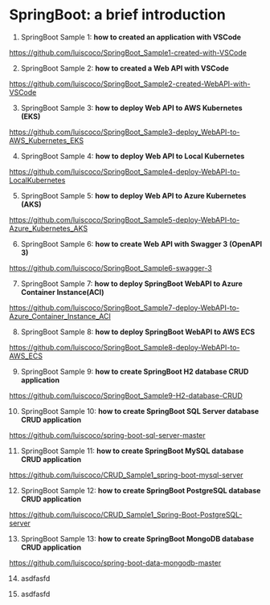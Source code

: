 # SpringBoot: a brief introduction

1. SpringBoot Sample 1: **how to created an application with VSCode**

https://github.com/luiscoco/SpringBoot_Sample1-created-with-VSCode

2. SpringBoot Sample 2: **how to created a Web API with VSCode**

https://github.com/luiscoco/SpringBoot_Sample2-created-WebAPI-with-VSCode

3. SpringBoot Sample 3: **how to deploy Web API to AWS Kubernetes (EKS)**

https://github.com/luiscoco/SpringBoot_Sample3-deploy_WebAPI-to-AWS_Kubernetes_EKS

4. SpringBoot Sample 4: **how to deploy Web API to Local Kubernetes**

https://github.com/luiscoco/SpringBoot_Sample4-deploy-WebAPI-to-LocalKubernetes

5. SpringBoot Sample 5: **how to  deploy Web API to Azure Kubernetes (AKS)**

https://github.com/luiscoco/SpringBoot_Sample5-deploy-WebAPI-to-Azure_Kubernetes_AKS

6. SpringBoot Sample 6: **how to create Web API with Swagger 3 (OpenAPI 3)**

https://github.com/luiscoco/SpringBoot_Sample6-swagger-3

7. SpringBoot Sample 7: **how to deploy SpringBoot WebAPI to Azure Container Instance(ACI)**

https://github.com/luiscoco/SpringBoot_Sample7-deploy-WebAPI-to-Azure_Container_Instance_ACI

8. SpringBoot Sample 8: **how to deploy SpringBoot WebAPI to AWS ECS**

https://github.com/luiscoco/SpringBoot_Sample8-deploy-WebAPI-to-AWS_ECS

9.  SpringBoot Sample 9: **how to create SpringBoot H2 database CRUD application**

https://github.com/luiscoco/SpringBoot_Sample9-H2-database-CRUD

10. SpringBoot Sample 10: **how to create SpringBoot SQL Server database CRUD application**

https://github.com/luiscoco/spring-boot-sql-server-master

11. SpringBoot Sample 11: **how to create SpringBoot MySQL database CRUD application**

https://github.com/luiscoco/CRUD_Sample1_spring-boot-mysql-server

12. SpringBoot Sample 12: **how to create SpringBoot PostgreSQL database CRUD application**

https://github.com/luiscoco/CRUD_Sample1_Spring-Boot-PostgreSQL-server

13. SpringBoot Sample 13: **how to create SpringBoot MongoDB database CRUD application**

https://github.com/luiscoco/spring-boot-data-mongodb-master

14. asdfasfd



15. asdfasfd



